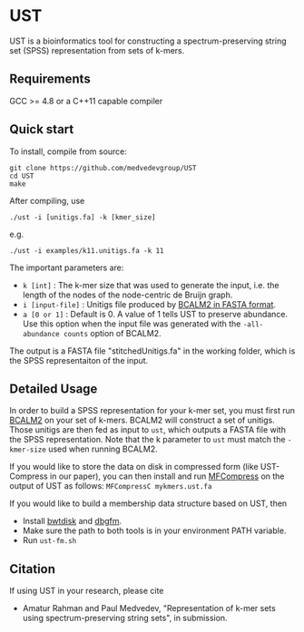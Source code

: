 # UST 

UST is a bioinformatics tool for constructing a spectrum-preserving string set (SPSS) representation from sets of k-mers.
    
## Requirements

GCC >= 4.8 or a C++11 capable compiler

    
## Quick start

To install, compile from source:

    git clone https://github.com/medvedevgroup/UST 
    cd UST
    make

After compiling, use

    ./ust -i [unitigs.fa] -k [kmer_size] 
  
e.g.

    ./ust -i examples/k11.unitigs.fa -k 11 

The important parameters are:

*  `k [int]` : The k-mer size that was used to generate the input, i.e. the length of the nodes of the node-centric de Bruijn graph. 
*  `i [input-file]` : Unitigs file produced by [BCALM2 in FASTA format](https://github.com/GATB/bcalm#output). 
*  `a [0 or 1]` : Default is 0. A value of 1 tells UST to preserve abundance. Use this option when the input file was generated with the  `-all-abundance counts` option of BCALM2.

The output is a FASTA file "stitchedUnitigs.fa" in the working folder, which is the SPSS representaiton of the input.


## Detailed Usage

In order to build a SPSS representation for your k-mer set, you must first run [BCALM2](https://github.com/GATB/bcalm) on your set of k-mers. BCALM2 will construct a set of unitigs. Those unitigs are then fed as input to `ust`, which outputs a FASTA file with the SPSS representation. Note that the k parameter to `ust` must match the `-kmer-size` used when running BCALM2.

If you would like to store the data on disk in compressed form (like UST-Compress in our paper), you can then install and run [MFCompress](http://bioinformatics.ua.pt/software/mfcompress/) on the output of UST as follows: `MFCompressC mykmers.ust.fa`

If you would like to build a membership data structure based on UST, then 
- Install [bwtdisk](http://people.unipmn.it/manzini/bwtdisk/) and [dbgfm](https://github.com/jts/dbgfm). 
- Make sure the path to both tools is in your environment PATH variable.
- Run `ust-fm.sh`

## Citation

If using UST in your research, please cite 
* Amatur Rahman and Paul Medvedev, "Representation of k-mer sets using spectrum-preserving string sets", in submission.

   
